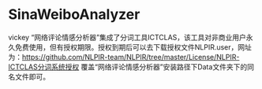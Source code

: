 # SinaWeiboAnalyzer
vickey
“网络评论情感分析器”集成了分词工具ICTCLAS，该工具对非商业用户永久免费使用，但有授权期限。授权到期后可以去下载授权文件NLPIR.user，网址为：https://github.com/NLPIR-team/NLPIR/tree/master/License/NLPIR-ICTCLAS分词系统授权    覆盖“网络评论情感分析器”安装路径下Data文件夹下的同名文件即可。
